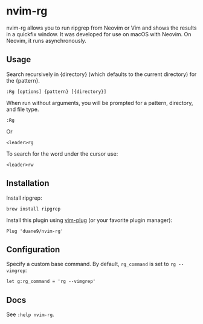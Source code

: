# nvim-rg

nvim-rg allows you to run ripgrep from Neovim or Vim and shows the results in a
quickfix window. It was developed for use on macOS with Neovim. On Neovim, it runs
asynchronously.

## Usage

Search recursively in {directory} (which defaults to the current directory) for
the {pattern}.

    :Rg [options] {pattern} [{directory}]

When run without arguments, you will be prompted for a pattern, directory, and
file type.

    :Rg

Or

    <leader>rg

To search for the word under the cursor use:

    <leader>rw

## Installation

Install ripgrep:

    brew install ripgrep

Install this plugin using [vim-plug](https://github.com/junegunn/vim-plug) (or
your favorite plugin manager):

```vim
Plug 'duane9/nvim-rg'
```

## Configuration

Specify a custom base command. By default, `rg_command` is set to `rg --vimgrep`:

```vim
let g:rg_command = 'rg --vimgrep'
```


## Docs

See `:help nvim-rg`.
